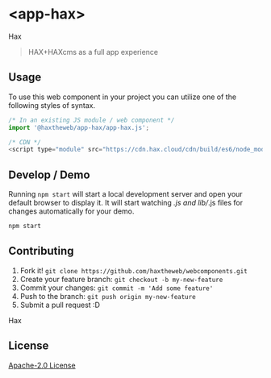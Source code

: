 # &lt;app-hax&gt;

Hax
> HAX+HAXcms as a full app experience

## Usage
To use this web component in your project you can utilize one of the following styles of syntax.

```js
/* In an existing JS module / web component */
import '@haxtheweb/app-hax/app-hax.js';

/* CDN */
<script type="module" src="https://cdn.hax.cloud/cdn/build/es6/node_modules/@haxtheweb/app-hax/app-hax.js"></script>
```

## Develop / Demo
Running `npm start` will start a local development server and open your default browser to display it. It will start watching *.js and lib/*.js files for changes automatically for your demo.
```bash
npm start
```


## Contributing

1. Fork it! `git clone https://github.com/haxtheweb/webcomponents.git`
2. Create your feature branch: `git checkout -b my-new-feature`
3. Commit your changes: `git commit -m 'Add some feature'`
4. Push to the branch: `git push origin my-new-feature`
5. Submit a pull request :D

Hax

## License
[Apache-2.0 License](http://opensource.org/licenses/Apache-2.0)